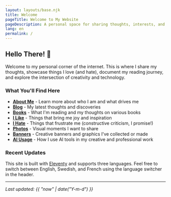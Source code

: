 ```yaml
---
layout: layouts/base.njk
title: Welcome
pageTitle: Welcome to My Website
pageDescription: A personal space for sharing thoughts, interests, and creative works
lang: en
permalink: /
---
```


## Hello There! 👋

Welcome to my personal corner of the internet. This is where I share my thoughts, showcase things I love (and hate), document my reading journey, and explore the intersection of creativity and technology.

### What You'll Find Here

- **[About Me](/about/)** - Learn more about who I am and what drives me
- **[Blog](/blog/)** - My latest thoughts and discoveries
- **[Books](/books/)** - What I'm reading and my thoughts on various books
- **[I Like](/i-like/)** - Things that bring me joy and inspiration
- **[I Hate](/i-hate/)** - Things that frustrate me (constructive criticism, I promise!)
- **[Photos](/photos/)** - Visual moments I want to share
- **[Banners](/banners/)** - Creative banners and graphics I've collected or made
- **[AI Usage](/ai-usage/)** - How I use AI tools in my creative and professional work

### Recent Updates

This site is built with [Eleventy](https://www.11ty.dev/) and supports three languages. Feel free to switch between English, Swedish, and French using the language switcher in the header.

---

*Last updated: {{ "now" | date("Y-m-d") }}*